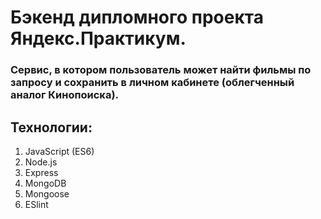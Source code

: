 # Бэкенд дипломного проекта Яндекс.Практикум.

### Сервис, в котором пользователь может найти фильмы по запросу и сохранить в личном кабинете (облегченный аналог Кинопоиска).  

## Технологии:
1. JavaScript (ES6)
2. Node.js
3. Express
4. MongoDB
5. Mongoose
6. ESlint
   

